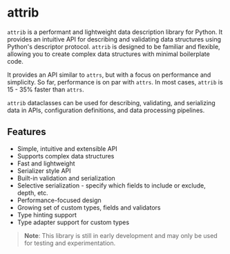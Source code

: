 # attrib

`attrib` is a performant and lightweight data description library for Python. It provides an intuitive API for describing and validating data structures using Python's descriptor protocol. `attrib` is designed to be familiar and flexible, allowing you to create complex data structures with minimal boilerplate code.

It provides an API similar to `attrs`, but with a focus on performance and simplicity. So far, performance is on par with `attrs`. In most cases, `attrib` is 15 - 35% faster than `attrs`.

`attrib` dataclasses can be used for describing, validating, and serializing data in APIs, configuration definitions, and data processing pipelines.

## Features

- Simple, intuitive and extensible API
- Supports complex data structures
- Fast and lightweight
- Serializer style API
- Built-in validation and serialization
- Selective serialization - specify which fields to include or exclude, depth, etc.
- Performance-focused design
- Growing set of custom types, fields and validators
- Type hinting support
- Type adapter support for custom types

> **Note**: This library is still in early development and may only be used for testing and experimentation.
